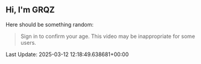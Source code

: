 ## Hi, I'm GRQZ
Here should be something random:  
> Sign in to confirm your age. This video may be inappropriate for some users.


Last Update: 2025-03-12 12:18:49.638681+00:00

